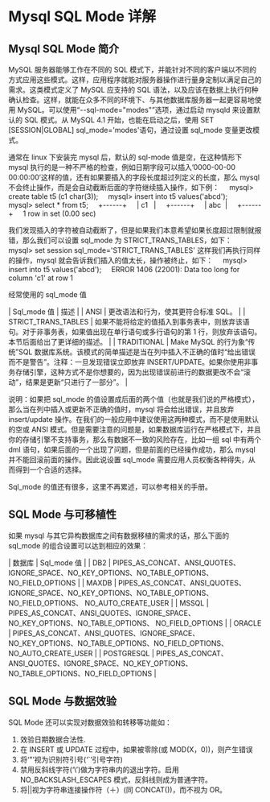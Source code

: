 # Mysql SQL Mode 详解

## Mysql SQL Mode 简介

MySQL 服务器能够工作在不同的 SQL 模式下，并能针对不同的客户端以不同的方式应用这些模式。这样，应用程序就能对服务器操作进行量身定制以满足自己的需求。这类模式定义了 MySQL 应支持的 SQL 语法，以及应该在数据上执行何种确认检查。这样，就能在众多不同的环境下、与其他数据库服务器一起更容易地使用 MySQL。可以使用“--sql-mode="modes"”选项，通过启动 mysqld 来设置默认的 SQL 模式。从 MySQL 4.1 开始，也能在启动之后，使用 SET [SESSION|GLOBAL] sql_mode='modes'语句，通过设置 sql_mode 变量更改模式。

通常在 linux 下安装完 mysql 后，默认的 sql-mode 值是空，在这种情形下 mysql 执行的是一种不严格的检查，例如日期字段可以插入’0000-00-00 00:00:00’这样的值，还有如果要插入的字段长度超过列定义的长度，那么 mysql 不会终止操作，而是会自动截断后面的字符继续插入操作，如下例：
    mysql> create table t5 (c1 char(3));
    mysql> insert into t5 values('abcd');
    mysql> select * from t5;
    +------+
    | c1   |
    +------+
    | abc  |
    +------+
    1 row in set (0.00 sec)

我们发现插入的字符被自动截断了，但是如果我们本意希望如果长度超过限制就报错，那么我们可以设置 sql_mode 为 STRICT_TRANS_TABLES，如下：
    mysql> set session sql_mode='STRICT_TRANS_TABLES'
这样我们再执行同样的操作，mysql 就会告诉我们插入的值太长，操作被终止，如下：
    mysql> insert into t5 values('abcd');
    ERROR 1406 (22001): Data too long for column 'c1' at row 1

经常使用的 sql_mode 值

| Sql_mode 值 | 描述 |
| ANSI | 更改语法和行为，使其更符合标准 SQL。 |
| STRICT_TRANS_TABLES | 如果不能将给定的值插入到事务表中，则放弃该语句。对于非事务表，如果值出现在单行语句或多行语句的第 1 行，则放弃该语句。本节后面给出了更详细的描述。 |
| TRADITIONAL | Make MySQL 的行为象“传统”SQL 数据库系统。该模式的简单描述是当在列中插入不正确的值时“给出错误而不是警告”。注释：一旦发现错误立即放弃 INSERT/UPDATE。如果你使用非事务存储引擎，这种方式不是你想要的，因为出现错误前进行的数据更改不会“滚动”，结果是更新“只进行了一部分”。 |

说明：如果把 sql_mode 的值设置成后面的两个值（也就是我们说的严格模式），那么当在列中插入或更新不正确的值时，mysql 将会给出错误，并且放弃 insert/update 操作。在我们的一般应用中建议使用这两种模式，而不是使用默认的空或 ANSI 模式。但是需要注意的问题是，如果数据库运行在严格模式下，并且你的存储引擎不支持事务，那么有数据不一致的风险存在，比如一组 sql 中有两个 dml 语句，如果后面的一个出现了问题，但是前面的已经操作成功，那么 mysql 并不能回滚前面的操作。因此说设置 sql_mode 需要应用人员权衡各种得失，从而得到一个合适的选择。

Sql_mode 的值还有很多，这里不再累述，可以参考相关的手册。

## SQL Mode 与可移植性

如果 mysql 与其它异构数据库之间有数据移植的需求的话，那么下面的 sql_mode 的组合设置可以达到相应的效果：

| 数据库 | Sql_mode 值 |
| DB2 | PIPES_AS_CONCAT、ANSI_QUOTES、IGNORE_SPACE、NO_KEY_OPTIONS、NO_TABLE_OPTIONS、NO_FIELD_OPTIONS |
| MAXDB | PIPES_AS_CONCAT、ANSI_QUOTES、IGNORE_SPACE、NO_KEY_OPTIONS、NO_TABLE_OPTIONS、NO_FIELD_OPTIONS、 NO_AUTO_CREATE_USER |
| MSSQL | PIPES_AS_CONCAT、ANSI_QUOTES、IGNORE_SPACE、NO_KEY_OPTIONS、NO_TABLE_OPTIONS、 NO_FIELD_OPTIONS |
| ORACLE | PIPES_AS_CONCAT、ANSI_QUOTES、IGNORE_SPACE、NO_KEY_OPTIONS、NO_TABLE_OPTIONS、NO_FIELD_OPTIONS、NO_AUTO_CREATE_USER |
| POSTGRESQL | PIPES_AS_CONCAT、ANSI_QUOTES、IGNORE_SPACE、NO_KEY_OPTIONS、NO_TABLE_OPTIONS、NO_FIELD_OPTIONS |

## SQL Mode 与数据效验

SQL Mode 还可以实现对数据效验和转移等功能如：

1.  效验日期数据合法性.
2.  在 INSERT 或 UPDATE 过程中，如果被零除(或 MOD(X，0))，则产生错误
3.  将‘"’视为识别符引号(‘`’引号字符)
4.  禁用反斜线字符(‘\’)做为字符串内的退出字符。启用 NO_BACKSLASH_ESCAPES 模式，反斜线则成为普通字符。
5.  将||视为字符串连接操作符（＋）(同 CONCAT())，而不视为 OR。